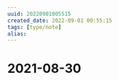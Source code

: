 ```yaml
---
uuid: 20220901005515
created_date: 2022-09-01 00:55:15
tags: [type/note]
alias:
---
```


# 2021-08-30